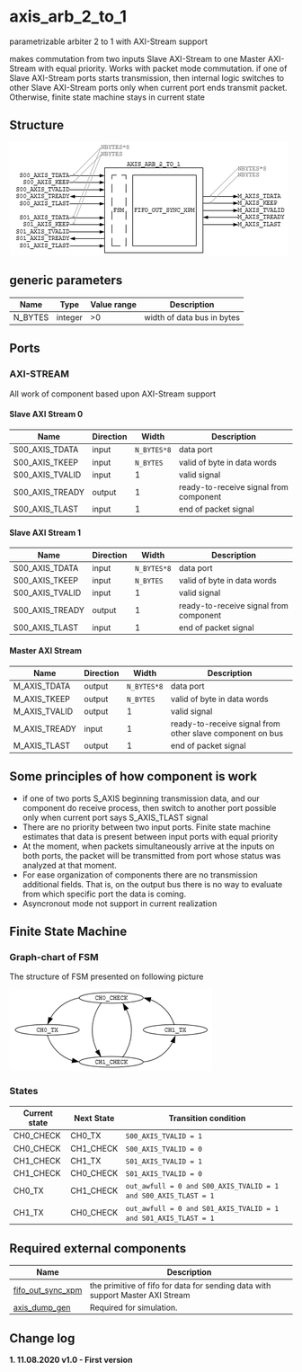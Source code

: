 # axis_arb_2_to_1

parametrizable arbiter 2 to 1 with AXI-Stream support

makes commutation from two inputs Slave AXI-Stream to one Master AXI-Stream with equal priority. Works with packet mode commutation. if one of Slave AXI-Stream ports starts transmission, then internal logic switches to other Slave AXI-Stream ports only when current port ends transmit packet. Otherwise, finite state machine stays in current state 


## Structure 

![axis_arb_2_to_1][logo1]

[logo1]:https://github.com/MasterPlayer/xilinx-vhdl/blob/master/axis_infrastructure/axis_arb_2_to_1/documentation/axis_arb_2_to_1.png

## generic parameters
Name | Type | Value range | Description
-----|------|-------------|------------
N_BYTES | integer | >0 | width of data bus in bytes

## Ports 

### AXI-STREAM

All work of component based upon AXI-Stream support

#### Slave AXI Stream 0

Name | Direction | Width | Description
-----|-----------|-------|------------
S00_AXIS_TDATA | input | `N_BYTES*8` | data port
S00_AXIS_TKEEP | input | `N_BYTES` | valid of byte in data words
S00_AXIS_TVALID | input | 1 | valid signal
S00_AXIS_TREADY | output | 1 | ready-to-receive signal from component
S00_AXIS_TLAST | input | 1 | end of packet signal


#### Slave AXI Stream 1 

Name | Direction | Width | Description
-----|-----------|-------|------------
S00_AXIS_TDATA | input | `N_BYTES*8` | data port
S00_AXIS_TKEEP | input | `N_BYTES` | valid of byte in data words
S00_AXIS_TVALID | input | 1 | valid signal
S00_AXIS_TREADY | output | 1 | ready-to-receive signal from component
S00_AXIS_TLAST | input | 1 | end of packet signal


#### Master AXI Stream 

Name | Direction | Width | Description
-----|-----------|-------|------------
M_AXIS_TDATA | output | `N_BYTES*8` | data port
M_AXIS_TKEEP | output | `N_BYTES` | valid of byte in data words
M_AXIS_TVALID | output | 1 | valid signal
M_AXIS_TREADY | input | 1 | ready-to-receive signal from other slave component on bus
M_AXIS_TLAST | output | 1 | end of packet signal


## Some principles of how component is work
- if one of two ports S_AXIS beginning transmission data, and our component do receive process, then switch to another port possible only when current port says S_AXIS_TLAST signal
- There are no priority between two input ports. Finite state machine estimates that data is present between input ports with equal priority
- At the moment, when packets simultaneously arrive at the inputs on both ports, the packet will be transmitted from port whose status was analyzed at that moment.
- For ease organization of components there are no transmission additional fields. That is, on the output bus there is no way to evaluate from which specific port the data is coming. 
- Asyncronout mode not support in current realization


## Finite State Machine

### Graph-chart of FSM
The structure of FSM presented on following picture

![axis_arb_2_to_1_fsm][logo_fsm]

[logo_fsm]:https://github.com/MasterPlayer/xilinx-vhdl/blob/master/axis_infrastructure/axis_arb_2_to_1/documentation/axis_arb_2_to_1_fsm.png

### States 
Current state | Next State | Transition condition
--------------|------------|-----------------
CH0_CHECK | CH0_TX | `S00_AXIS_TVALID = 1`
CH0_CHECK | CH1_CHECK | `S00_AXIS_TVALID = 0`
CH1_CHECK | CH1_TX | `S01_AXIS_TVALID = 1`
CH1_CHECK | CH0_CHECK | `S01_AXIS_TVALID = 0`
CH0_TX | CH1_CHECK | `out_awfull = 0 and S00_AXIS_TVALID = 1 and S00_AXIS_TLAST = 1`
CH1_TX | CH0_CHECK | `out_awfull = 0 and S01_AXIS_TVALID = 1 and S01_AXIS_TLAST = 1`


## Required external components

Name | Description
-----|---------
[fifo_out_sync_xpm](https://github.com/MasterPlayer/xilinx-vhdl/blob/master/fifo_parametrized/fifo_out_sync_xpm/fifo_out_sync_xpm.vhd) | the primitive of fifo for data for sending data with support Master AXI Stream 
[axis_dump_gen](https://github.com/MasterPlayer/xilinx-vhdl/tree/master/axis_infrastructure/axis_dump_gen) | Required for simulation. 


## Change log

**1. 11.08.2020 v1.0 - First version**

